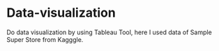 # Data-visualization
Do data visualization by using Tableau Tool, here I used data of Sample Super Store from Kagggle.
